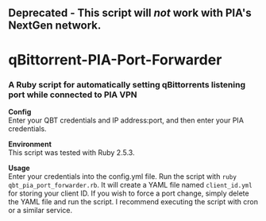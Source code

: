 ## **Deprecated** - This script will *not* work with PIA's NextGen network.

# qBittorrent-PIA-Port-Forwarder

### A Ruby script for automatically setting qBittorrents listening port while connected to PIA VPN

**Config**\
Enter your QBT credentials and IP address:port, and then enter your PIA credentials.

**Environment**\
This script was tested with Ruby 2.5.3.

**Usage**\
Enter your credentials into the config.yml file. Run the script with `ruby qbt_pia_port_forwarder.rb`. It will create a YAML file named `client_id.yml` for storing your client ID. If you wish to force a port change, simply delete the YAML file and run the script. I recommend executing the script with cron or a similar service.
